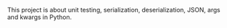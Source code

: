 This project is about unit testing, serialization, deserialization, JSON, args and kwargs in Python.

